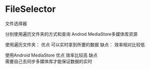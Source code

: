 # FileSelector

文件选择器 

分别使用遍历文件夹的方式和查询 Androd MediaStore多媒体库资源

使用遍历文件夹：
优点
     可以实时拿到所要的数据
缺点：
     效率相对比较低

使用Android MediaStore
优点
      效率比较高
缺点   
      需要自己去同步多媒体库才能保证数据的实时


 
